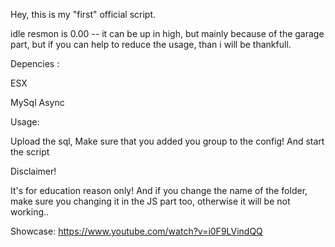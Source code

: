 Hey, this is my "first" official script.

idle resmon is 0.00 -- it can be up in high, but mainly because of the garage part, but if you can help to reduce the usage, than i will be thankfull.

Depencies :

ESX

MySql Async

Usage: 

Upload the sql,
Make sure that you added you group to the config!
And start the script

Disclaimer!

It's for education reason only! And if you change the name of the folder, make sure you changing it in the JS part too, otherwise it will be not working..

Showcase:
https://www.youtube.com/watch?v=i0F9LVindQQ
